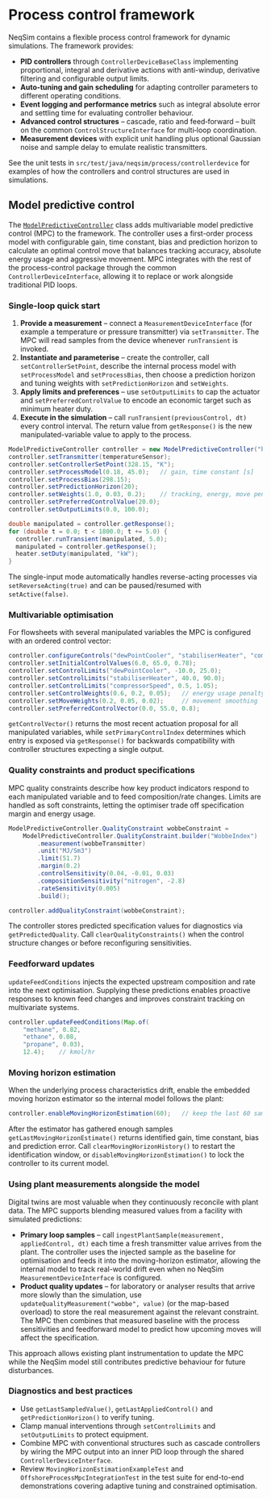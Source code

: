 # Process control framework

NeqSim contains a flexible process control framework for dynamic simulations.
The framework provides:

- **PID controllers** through `ControllerDeviceBaseClass` implementing proportional,
  integral and derivative actions with anti-windup, derivative filtering and
  configurable output limits.
- **Auto‑tuning and gain scheduling** for adapting controller parameters to
  different operating conditions.
- **Event logging and performance metrics** such as integral absolute error and
  settling time for evaluating controller behaviour.
- **Advanced control structures** – cascade, ratio and feed‑forward – built on the
  common `ControlStructureInterface` for multi‑loop coordination.
- **Measurement devices** with explicit unit handling plus optional Gaussian noise
  and sample delay to emulate realistic transmitters.

See the unit tests in `src/test/java/neqsim/process/controllerdevice` for examples
of how the controllers and control structures are used in simulations.

## Model predictive control

The [`ModelPredictiveController`](../../src/main/java/neqsim/process/controllerdevice/ModelPredictiveController.java)
class adds multivariable model predictive control (MPC) to the framework. The
controller uses a first-order process model with configurable gain, time
constant, bias and prediction horizon to calculate an optimal control move that
balances tracking accuracy, absolute energy usage and aggressive movement. MPC
integrates with the rest of the process-control package through the common
`ControllerDeviceInterface`, allowing it to replace or work alongside
traditional PID loops.

### Single-loop quick start

1. **Provide a measurement** – connect a
   `MeasurementDeviceInterface` (for example a temperature or pressure
   transmitter) via `setTransmitter`. The MPC will read samples from the device
   whenever `runTransient` is invoked.
2. **Instantiate and parameterise** – create the controller, call
   `setControllerSetPoint`, describe the internal process model with
   `setProcessModel` and `setProcessBias`, then choose a prediction horizon and
   tuning weights with `setPredictionHorizon` and `setWeights`.
3. **Apply limits and preferences** – use `setOutputLimits` to cap the actuator
   and `setPreferredControlValue` to encode an economic target such as minimum
   heater duty.
4. **Execute in the simulation** – call `runTransient(previousControl, dt)`
   every control interval. The return value from `getResponse()` is the new
   manipulated-variable value to apply to the process.

```java
ModelPredictiveController controller = new ModelPredictiveController("heaterMpc");
controller.setTransmitter(temperatureSensor);
controller.setControllerSetPoint(328.15, "K");
controller.setProcessModel(0.18, 45.0);   // gain, time constant [s]
controller.setProcessBias(298.15);
controller.setPredictionHorizon(20);
controller.setWeights(1.0, 0.03, 0.2);    // tracking, energy, move penalties
controller.setPreferredControlValue(20.0);
controller.setOutputLimits(0.0, 100.0);

double manipulated = controller.getResponse();
for (double t = 0.0; t < 1800.0; t += 5.0) {
  controller.runTransient(manipulated, 5.0);
  manipulated = controller.getResponse();
  heater.setDuty(manipulated, "kW");
}
```

The single-input mode automatically handles reverse-acting processes via
`setReverseActing(true)` and can be paused/resumed with `setActive(false)`.

### Multivariable optimisation

For flowsheets with several manipulated variables the MPC is configured with an
ordered control vector:

```java
controller.configureControls("dewPointCooler", "stabiliserHeater", "compressorSpeed");
controller.setInitialControlValues(6.0, 65.0, 0.78);
controller.setControlLimits("dewPointCooler", -10.0, 25.0);
controller.setControlLimits("stabiliserHeater", 40.0, 90.0);
controller.setControlLimits("compressorSpeed", 0.5, 1.05);
controller.setControlWeights(0.6, 0.2, 0.05);   // energy usage penalty
controller.setMoveWeights(0.2, 0.05, 0.02);     // movement smoothing
controller.setPreferredControlVector(0.0, 55.0, 0.8);
```

`getControlVector()` returns the most recent actuation proposal for all
manipulated variables, while `setPrimaryControlIndex` determines which entry is
exposed via `getResponse()` for backwards compatibility with controller
structures expecting a single output.

### Quality constraints and product specifications

MPC quality constraints describe how key product indicators respond to each
manipulated variable and to feed composition/rate changes. Limits are handled
as soft constraints, letting the optimiser trade off specification margin and
energy usage.

```java
ModelPredictiveController.QualityConstraint wobbeConstraint =
    ModelPredictiveController.QualityConstraint.builder("WobbeIndex")
        .measurement(wobbeTransmitter)
        .unit("MJ/Sm3")
        .limit(51.7)
        .margin(0.2)
        .controlSensitivity(0.04, -0.01, 0.03)
        .compositionSensitivity("nitrogen", -2.8)
        .rateSensitivity(0.005)
        .build();

controller.addQualityConstraint(wobbeConstraint);
```

The controller stores predicted specification values for diagnostics via
`getPredictedQuality`. Call `clearQualityConstraints()` when the control
structure changes or before reconfiguring sensitivities.

### Feedforward updates

`updateFeedConditions` injects the expected upstream composition and rate into
the next optimisation. Supplying these predictions enables proactive responses
to known feed changes and improves constraint tracking on multivariate systems.

```java
controller.updateFeedConditions(Map.of(
    "methane", 0.82,
    "ethane", 0.08,
    "propane", 0.03),
    12.4);    // kmol/hr
```

### Moving horizon estimation

When the underlying process characteristics drift, enable the embedded moving
horizon estimator so the internal model follows the plant:

```java
controller.enableMovingHorizonEstimation(60);   // keep the last 60 samples
```

After the estimator has gathered enough samples `getLastMovingHorizonEstimate()`
returns identified gain, time constant, bias and prediction error. Call
`clearMovingHorizonHistory()` to restart the identification window, or
`disableMovingHorizonEstimation()` to lock the controller to its current model.

### Using plant measurements alongside the model

Digital twins are most valuable when they continuously reconcile with plant
data. The MPC supports blending measured values from a facility with simulated
predictions:

- **Primary loop samples** – call
  `ingestPlantSample(measurement, appliedControl, dt)` each time a fresh
  transmitter value arrives from the plant. The controller uses the injected
  sample as the baseline for optimisation and feeds it into the moving-horizon
  estimator, allowing the internal model to track real-world drift even when no
  NeqSim `MeasurementDeviceInterface` is configured.
- **Product quality updates** – for laboratory or analyser results that arrive
  more slowly than the simulation, use `updateQualityMeasurement("wobbe", value)`
  (or the map-based overload) to store the real measurement against the relevant
  constraint. The MPC then combines that measured baseline with the process
  sensitivities and feedforward model to predict how upcoming moves will affect
  the specification.

This approach allows existing plant instrumentation to update the MPC while the
NeqSim model still contributes predictive behaviour for future disturbances.

### Diagnostics and best practices

- Use `getLastSampledValue()`, `getLastAppliedControl()` and
  `getPredictionHorizon()` to verify tuning.
- Clamp manual interventions through `setControlLimits` and
  `setOutputLimits` to protect equipment.
- Combine MPC with conventional structures such as cascade controllers by
  wiring the MPC output into an inner PID loop through the shared
  `ControllerDeviceInterface`.
- Review `MovingHorizonEstimationExampleTest` and
  `OffshoreProcessMpcIntegrationTest` in the test suite for end-to-end
  demonstrations covering adaptive tuning and constrained optimisation.
